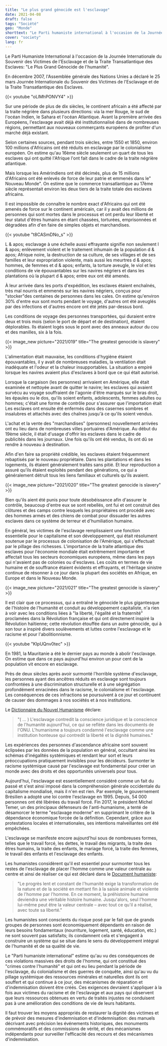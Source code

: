 ```yaml
---
title: "Le plus grand génocide est l'esclavage"
date: 2021-04-08
draft: false
tags: "Société"
geo: "Monde"
shorttext: "Le Parti humaniste international à l'occasion de la Journée internationale du souvenir des victimes de l'esclavage et de la traite transatlantique des esclaves"
cover: "society"
lang: fr
---
```


Le Parti Humaniste International à l'occasion de la Journée Internationale du Souvenir des Victimes de l'Esclavage et de la Traite Transatlantique des Esclaves: "Le Plus Grand Génocide de l'humanité".

En décembre 2007, l'Assemblée générale des Nations Unies a déclaré le 25 mars Journée Internationale du Souvenir des Victimes de l'Esclavage et de la Traite Transatlantique des Esclaves.

{{< youtube "oLlMhPONVY4" >}}

Sur une période de plus de dix siècles, le continent africain a été affecté par la traite négrière dans plusieurs directions: via la mer Rouge, le sud de l'océan Indien, le Sahara et l'océan Atlantique. Avant la première arrivée des Européens, l'esclavage avait déjà été institutionnalisé dans de nombreuses régions, permettant aux nouveaux commerçants européens de profiter d'un marché déjà existant.

Selon certaines sources, pendant trois siècles, entre 1550 et 1850, environ 100 millions d'Africains ont été réduits en esclavage par le colonialisme européen. On estime qu'au 16ème siècle seulement un quart de tous les esclaves qui ont quitté l'Afrique l'ont fait dans le cadre de la traite négrière atlantique.

Mais lorsque les Amérindiens ont été décimés, plus de 15 millions d'Africains ont été enlevés de force de leur patrie et emmenés dans le" Nouveau Monde". On estime que le commerce transatlantique au 17ème siècle représentait environ les deux tiers de la traite totale des esclaves africains.

Il est impossible de connaître le nombre exact d'Africains qui ont été amenés de force sur le continent américain, car il y avait des millions de personnes qui sont mortes dans le processus et ont perdu leur liberté et leur statut d'êtres humains en étant chassées, torturées, emprisonnées et dégradées afin d'en faire de simples objets et marchandises.

{{< youtube "t8CASmDNo_s" >}}

L & apos; esclavage à une échelle aussi effrayante signifie non seulement l & apos; enlèvement violent et le traitement inhumain de la population d & apos; Afrique noire, la destruction de sa culture, de ses villages et de ses familles et leur expropriation violente, mais aussi les meurtres d & apos; hommes, de femmes et d & apos; enfants, la torture aveugle, le viol et les conditions de vie épouvantables sur les navires négriers et dans les plantations où la plupart d & apos; entre eux ont été amenés.

À leur arrivée dans les ports d'expédition, les esclaves étaient enchaînés, très mal nourris et emmenés sur les navires négriers, conçus pour "stocker"des centaines de personnes dans les cales. On estime qu'environ 30% d'entre eux sont morts pendant le voyage, d'autres ont été aveuglés par des infections et d'autres encore ont été jetés par-dessus bord.

Les conditions de voyage des personnes transportées, qui duraient entre deux et trois mois (selon le port de départ et de destination), étaient déplorables. Ils étaient logés sous le pont avec des anneaux autour du cou et des manilles, six à la fois.

{{< image_new picture="2021/019" title="The greatest genocide is slavery" >}}

L'alimentation était mauvaise, les conditions d'hygiène étaient épouvantables, il y avait de nombreuses maladies, la ventilation était inadéquate et l'odeur et la chaleur insupportables. La situation a empiré lorsque les navires avaient plus d'esclaves à bord que ce qui était autorisé.

Lorsque la cargaison (les personnes) arrivaient en Amérique, elle était examinée et nettoyée avant de quitter le navire; les esclaves qui avaient survécu au voyage souffraient de l'agonie d'être marqués sur le bras droit, les épaules ou le dos, qu'ils soient enfants, adolescents, femmes adultes ou hommes; c'était une forme de contrôle pour s'assurer que l'importation était Les esclaves ont ensuite été enfermés dans des casernes sombres et insalubres et attachés avec des chaînes jusqu'à ce qu'ils soient vendus.

L'achat et la vente des "marchandises" (personnes) nouvellement arrivées ont eu lieu dans de nombreuses villes portuaires d'Amérique. Au début du 19ème siècle, il était d'usage d'offrir les esclaves dans le cadre de publicités dans les journaux.  Une fois qu'ils ont été vendus, ils ont dû se rendre à nouveau à destination.

Afin d'en faire sa propriété crédible, les esclaves étaient fréquemment rebaptisés par le nouveau propriétaire. Dans les plantations et dans les logements, ils étaient généralement traités sans pitié. Et leur reproduction a assuré qu'ils étaient exploités pendant des générations, ce qui a généralement détruit tous les liens familiaux et culturels qu'ils avaient.

{{< image_new picture="2021/020" title="The greatest genocide is slavery" >}}

Bien qu'ils aient été punis pour toute désobéissance afin d'assurer le contrôle, beaucoup d'entre eux se sont rebellés, ont fui et ont construit des clôtures et des camps contre lesquels les propriétaires ont procédé avec des hommes armés et des chiens de combat pour dissuader les autres esclaves dans ce système de terreur et d'humiliation humaine.

En général, les victimes de l'esclavage remplissaient une fonction essentielle pour le capitalisme et son développement, qui était résolument soutenue par le processus de colonisation de l'Amérique, qui s'effectuait par le pillage des richesses. L'importance de la traite atlantique des esclaves pour l'économie mondiale était extrêmement importante et affectait tous les secteurs économiques européens, même dans les pays qui n'avaient pas de colonies ou d'esclaves. Les coûts en termes de vie humaine et de souffrance étaient évidents et effrayants, et l'héritage sinistre continue de résonner à ce jour dans la plupart des sociétés en Afrique, en Europe et dans le Nouveau Monde.

{{< image_new picture="2021/021" title="The greatest genocide is slavery" >}}

Il est clair que ce processus, qui a entraîné le génocide le plus gigantesque de l'histoire de l'humanité et conduit au développement capitaliste, n'a rien à voir avec les conditions liées à "la liberté, l'égalité et la fraternité" proclamées dans la Révolution française et qui ont directement inspiré la Révolution haïtienne; cette révolution étouffée dans un autre génocide, qui à son tour a inspiré divers soulèvements et luttes contre l'esclavage et le racisme et pour l'abolitionnisme.

{{< youtube "KIpUQnv0tec" >}}

En 1981, la Mauritanie a été le dernier pays au monde à abolir l'esclavage. On estime que dans ce pays aujourd'hui environ un pour cent de la population vit encore en esclavage.

Près de deux siècles après avoir surmonté l'horrible système d'esclavage, les personnes ayant des ancêtres réduits en esclavage sont toujours confrontées à une discrimination structurelle et à une ségrégation profondément enracinées dans le racisme, le colonialisme et l'esclavage. Les conséquences de ces infractions se poursuivent à ce jour et continuent de causer des dommages à nos sociétés et à nos institutions.

Le [Dictionnaire du Nouvel Humanisme](/static/downloads/woerterbuch_des_neuen_humanismus.pdf "Wörterbuch des Humanismus") déclare:

> "( ... ) L'esclavage contredit la conscience juridique et la conscience de l'humanité aujourd'hui, ce qui se reflète dans les documents de l'ONU. L'humanisme a toujours condamné l'esclavage comme une institution honteuse qui contredit la liberté et la dignité humaines."

Les expériences des personnes d'ascendance africaine sont souvent éclipsées par les données de la population en général, occultant ainsi les schémas d'inégalités systémiques et rendant leur sort et leurs préoccupations pratiquement invisibles pour les décideurs. Surmonter le racisme systémique causé par l'esclavage est fondamental pour créer un monde avec des droits et des opportunités universels pour tous.

Aujourd'hui, l'esclavage est essentiellement considéré comme un fait du passé et s'est ainsi imposé dans la compréhension générale occidentale du capitalisme mondialisé, mais il n'en est rien. Par exemple, le gouvernement Brésilien a adopté une loi contre l'esclavage en 1995. Depuis, 54 000 personnes ont été libérées du travail forcé. Fin 2017, le président Michel Temer, un des principaux défenseurs de l'anti-humanisme, a tenté de désamorcer le terme "esclavage moderne" en supprimant le critère de la dépendance économique forcée de la définition. Cependant, grâce aux protestations locales et internationales, ses intentions malveillantes ont été empêchées.

L'esclavage se manifeste encore aujourd'hui sous de nombreuses formes, telles que le travail forcé, les dettes, le travail des migrants, la traite des êtres humains, la traite des enfants, le mariage forcé, la traite des femmes, le travail des enfants et l'esclavage des enfants.

Les humanistes considèrent qu'il est essentiel pour surmonter tous les restes de l'esclavage de placer l'homme comme une valeur centrale au centre et ainsi de réaliser ce qui est déclaré dans le [Document humaniste](/static/downloads/dokument_der_humanistischen_bewegung.pdf "DOKUMENT DER HUMANISTISCHEN BEWEGUNG"):

> "Le progrès lent et constant de l'humanité exige la transformation de la nature et de la société en mettant fin à la saisie animale et violente de l'homme par l'homme. En ce moment, la préhistoire humaine deviendra une véritable histoire humaine. Jusqu'alors, seul l'homme lui-même peut être la valeur centrale – avec tout ce qu'il a réalisé, avec toute sa liberté."

Les humanistes sont conscients du risque posé par le fait que de grands groupes de personnes sont économiquement dépendants en raison de leurs besoins fondamentaux (nourriture, logement, santé, éducation, etc.) ne sont souvent pas satisfaits; ils condamnent cela et s'engagent à construire un système qui se situe dans le sens du développement intégral de l'humanité et de sa qualité de vie.

Le "Parti humaniste international" estime qu'au vu des conséquences de ces violations massives des droits de l'homme, qui ont constitué des "crimes contre l'humanité" et qui ont eu lieu pendant la période de l'esclavage, du colonialisme et des guerres de conquête, ainsi qu'au vu du pillage systémique des ressources minérales et naturelles dont ils ont souffert et qui continue à ce jour, des mécanismes de réparation et d'indemnisation doivent être créés. Ces exigences devraient s'appliquer à la fois aux victimes du racisme et de l'esclavage et aux pays qui observent que leurs ressources obtenues en vertu de traités injustes ne conduisent pas à une amélioration des conditions de vie de leurs habitants.

Il faut trouver les moyens appropriés de restaurer la dignité des victimes et de prévoir des mesures d'indemnisation et d'indemnisation: des manuels décrivant avec précision les événements historiques, des monuments commémoratifs et des commissions de vérité, et des mécanismes indépendants pour surveiller l'efficacité des recours et des mécanismes d'indemnisation.
